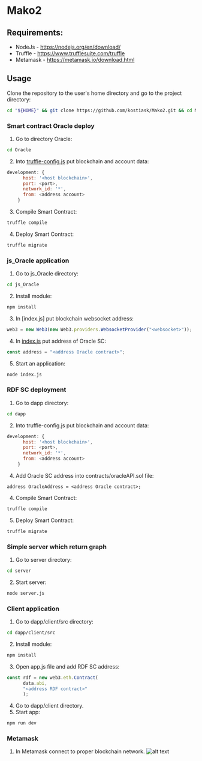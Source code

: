 # Mako2

## Requirements:
 * NodeJs - https://nodejs.org/en/download/
 * Truffle - https://www.trufflesuite.com/truffle
 * Metamask - https://metamask.io/download.html


## Usage

Clone the repository to the user's home directory and go to the project directory:
```bash
cd "${HOME}" && git clone https://github.com/kostiask/Mako2.git && cd Mako2
```

### Smart contract Oracle deploy
1. Go to directory Oracle: 
```bash
cd Oracle
```
2. Into [truffle-config.js](https://github.com/kostiask/Mako2/blob/b5079509fed42840f3987b1477ad849ec321106c/Oracle/truffle-config.js#L36) put blockchain and account data:
```js
development: {
      host: '<host blockchain>',
      port: <port>,
      network_id: '*',
      from: <address account>
    }
```
3. Compile Smart Contract: 
```bash
truffle compile
```
4. Deploy Smart Contract:
```bash
truffle migrate
```

### js_Oracle application
1. Go to js_Oracle directory: 
```bash
cd js_Oracle
```
2. Install module:
```bash
npm install
```
3. In [index.js] put blockchain websocket address: 
```js
web3 = new Web3(new Web3.providers.WebsocketProvider("<websocket>"));
```
4. In [index.js](./js_Oracle/index.js#L100) put address of Oracle SC:
```js
const address = "<address Oracle contract>";
```
5. Start an application: 
```bash
node index.js
```

### RDF SC deployment
1. Go to dapp directory:
```bash
cd dapp
```
2. Into truffle-config.js put blockchain and account data:
```js
development: {
      host: '<host blockchain>',
      port: <port>,
      network_id: '*',
      from: <address account>
    }
```
4. Add Oracle SC address into contracts/oracleAPI.sol file:
```sol
address OracleAddress = <address Oracle contract>;
```
4. Compile Smart Contract: 
```bash
truffle compile
```
5. Deploy Smart Contract: 
```bash
truffle migrate
```
### Simple server which return graph
1. Go to server directory:
```bash
cd server
```
2. Start server:
```bash
node server.js
```

### Client application
1. Go to dapp/client/src directory:
```bash
cd dapp/client/src
```
2. Install module:
```bash
npm install
```
3. Open app.js file and add RDF SC address:
```js
const rdf = new web3.eth.Contract(
      data.abi,
      "<address RDF contract>"
      );
```
4. Go to dapp/client directory.
5. Start app: 
```bash
npm run dev
```
### Metamask
1. In Metamask connect to proper blockchain network.
![alt text](https://www.trufflesuite.com/img/tutorials/pet-shop/metamask-networkmenu.png) 
